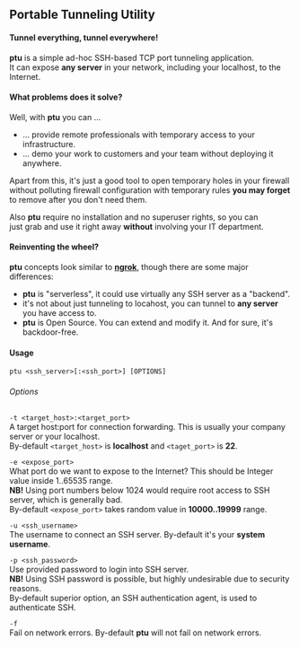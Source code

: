 ## Portable Tunneling Utility

#### Tunnel everything, tunnel everywhere!
**ptu** is a simple ad-hoc SSH-based TCP port tunneling application.<br />
It can expose **any server** in your network, including your localhost, to the Internet.

#### What problems does it solve?
Well, with **ptu** you can ...
* ... provide remote professionals with temporary access to your infrastructure.
* ... demo your work to customers and your team without deploying it anywhere.

Apart from this, it's just a good tool to open temporary holes in your firewall<br />
without polluting firewall configuration with temporary rules **you may forget**<br />
to remove after you don't need them.

Also **ptu** require no installation and no superuser rights, so you can<br />
just grab and use it right away **without** involving your IT department.

#### Reinventing the wheel?
**ptu** concepts look similar to **[ngrok](https://ngrok.com/)**, though there are some major differences:
* **ptu** is "serverless", it could use virtually any SSH server as a "backend".
* it's not about just tunneling to locahost, you can tunnel to **any server** you have access to.
* **ptu** is Open Source. You can extend and modify it. And for sure, it's backdoor-free.

#### Usage
```
ptu <ssh_server>[:<ssh_port>] [OPTIONS]
```
###### Options
`-t <target_host>:<target_port>`<br />
A target host:port for connection forwarding. This is usually your company server or your localhost.<br />
By-default `<target_host>` is **localhost** and `<taget_port>` is **22**.

`-e <expose_port>`<br />
What port do we want to expose to the Internet? This should be Integer value inside 1..65535 range.<br />
**NB!** Using port numbers below 1024 would require root access to SSH server, which is generally bad.<br />
By-default `<expose_port>` takes random value in **10000..19999** range.

`-u <ssh_username>`<br />
The username to connect an SSH server. By-default it's your **system username**.

`-p <ssh_password>`<br />
Use provided password to login into SSH server.<br />
**NB!** Using SSH password is possible, but highly undesirable due to security reasons.<br />
By-default superior option, an SSH authentication agent, is used to authenticate SSH.

`-f`<br />
Fail on network errors. By-default **ptu** will not fail on network errors.
